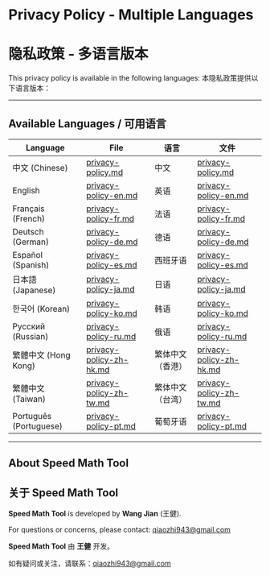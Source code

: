 # Privacy Policy - Multiple Languages
# 隐私政策 - 多语言版本

This privacy policy is available in the following languages:
本隐私政策提供以下语言版本：

---

## Available Languages / 可用语言

| Language | File | 语言 | 文件 |
|----------|------|------|------|
| 中文 (Chinese) | [privacy-policy.md](./privacy-policy.md) | 中文 | [privacy-policy.md](./privacy-policy.md) |
| English | [privacy-policy-en.md](./privacy-policy-en.md) | 英语 | [privacy-policy-en.md](./privacy-policy-en.md) |
| Français (French) | [privacy-policy-fr.md](./privacy-policy-fr.md) | 法语 | [privacy-policy-fr.md](./privacy-policy-fr.md) |
| Deutsch (German) | [privacy-policy-de.md](./privacy-policy-de.md) | 德语 | [privacy-policy-de.md](./privacy-policy-de.md) |
| Español (Spanish) | [privacy-policy-es.md](./privacy-policy-es.md) | 西班牙语 | [privacy-policy-es.md](./privacy-policy-es.md) |
| 日本語 (Japanese) | [privacy-policy-ja.md](./privacy-policy-ja.md) | 日语 | [privacy-policy-ja.md](./privacy-policy-ja.md) |
| 한국어 (Korean) | [privacy-policy-ko.md](./privacy-policy-ko.md) | 韩语 | [privacy-policy-ko.md](./privacy-policy-ko.md) |
| Русский (Russian) | [privacy-policy-ru.md](./privacy-policy-ru.md) | 俄语 | [privacy-policy-ru.md](./privacy-policy-ru.md) |
| 繁體中文 (Hong Kong) | [privacy-policy-zh-hk.md](./privacy-policy-zh-hk.md) | 繁体中文（香港） | [privacy-policy-zh-hk.md](./privacy-policy-zh-hk.md) |
| 繁體中文 (Taiwan) | [privacy-policy-zh-tw.md](./privacy-policy-zh-tw.md) | 繁体中文（台湾） | [privacy-policy-zh-tw.md](./privacy-policy-zh-tw.md) |
| Português (Portuguese) | [privacy-policy-pt.md](./privacy-policy-pt.md) | 葡萄牙语 | [privacy-policy-pt.md](./privacy-policy-pt.md) |

---

## About Speed Math Tool
## 关于 Speed Math Tool

**Speed Math Tool** is developed by **Wang Jian** (王健).

For questions or concerns, please contact: qiaozhi943@gmail.com

**Speed Math Tool** 由 **王健** 开发。

如有疑问或关注，请联系：qiaozhi943@gmail.com